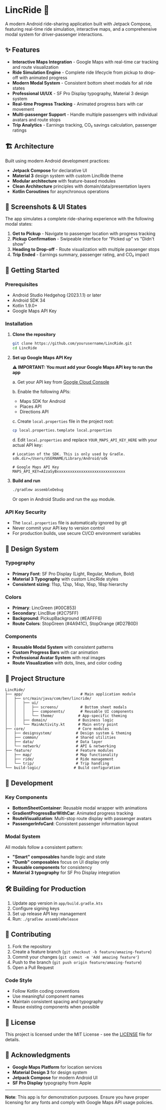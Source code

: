 # LincRide 🚗

A modern Android ride-sharing application built with Jetpack Compose, featuring real-time ride simulation, interactive maps, and a comprehensive modal system for driver-passenger interactions.

## ✨ Features

- **Interactive Maps Integration** - Google Maps with real-time car tracking and route visualization
- **Ride Simulation Engine** - Complete ride lifecycle from pickup to drop-off with animated progress
- **Modern Modal System** - Consistent bottom sheet modals for all ride states
- **Professional UI/UX** - SF Pro Display typography, Material 3 design system
- **Real-time Progress Tracking** - Animated progress bars with car movement
- **Multi-passenger Support** - Handle multiple passengers with individual avatars and route stops
- **Trip Analytics** - Earnings tracking, CO₂ savings calculation, passenger ratings

## 🏗️ Architecture

Built using modern Android development practices:

- **Jetpack Compose** for declarative UI
- **Material 3** design system with custom LincRide theme
- **Modular architecture** with feature-based modules
- **Clean Architecture** principles with domain/data/presentation layers
- **Kotlin Coroutines** for asynchronous operations

## 📱 Screenshots & UI States

The app simulates a complete ride-sharing experience with the following modal states:

1. **Get to Pickup** - Navigate to passenger location with progress tracking
2. **Pickup Confirmation** - Swipeable interface for "Picked up" vs "Didn't show"
3. **Heading to Drop-off** - Route visualization with multiple passenger stops
4. **Trip Ended** - Earnings summary, passenger rating, and CO₂ impact

## 🚀 Getting Started

### Prerequisites

- Android Studio Hedgehog (2023.1.1) or later
- Android SDK 34
- Kotlin 1.9.0+
- Google Maps API Key

### Installation

1. **Clone the repository**
   ```bash
   git clone https://github.com/yourusername/LincRide.git
   cd LincRide
   ```

2. **Set up Google Maps API Key**
   
   **⚠️ IMPORTANT: You must add your Google Maps API key to run the app**
   
   a. Get your API key from [Google Cloud Console](https://console.cloud.google.com/apis/credentials)
   
   b. Enable the following APIs:
      - Maps SDK for Android
      - Places API
      - Directions API
   
   c. Create `local.properties` file in the project root:
   ```bash
   cp local.properties.template local.properties
   ```
   
   d. Edit `local.properties` and replace `YOUR_MAPS_API_KEY_HERE` with your actual API key:
   ```properties
   # Location of the SDK. This is only used by Gradle.
   sdk.dir=/Users/USERNAME/Library/Android/sdk
   
   # Google Maps API Key
   MAPS_API_KEY=AIzaSyBxxxxxxxxxxxxxxxxxxxxxxxxxxxxxxx
   ```

3. **Build and run**
   ```bash
   ./gradlew assembleDebug
   ```
   
   Or open in Android Studio and run the `app` module.

### API Key Security

- The `local.properties` file is automatically ignored by git
- Never commit your API key to version control
- For production builds, use secure CI/CD environment variables

## 🎨 Design System

### Typography
- **Primary Font**: SF Pro Display (Light, Regular, Medium, Bold)
- **Material 3 Typography** with custom LincRide styles
- **Consistent sizing**: 11sp, 12sp, 14sp, 16sp, 18sp hierarchy

### Colors
- **Primary**: LincGreen (#00C853)
- **Secondary**: LincBlue (#2C75FF)  
- **Background**: PickupBackground (#EAFFF6)
- **Route Colors**: StopGreen (#4A941C), StopOrange (#D27B0D)

### Components
- **Reusable Modal System** with consistent patterns
- **Custom Progress Bars** with car animation
- **Professional Avatar System** with real images
- **Route Visualization** with dots, lines, and color coding

## 📁 Project Structure

```
LincRide/
├── app/                          # Main application module
│   ├── src/main/java/com/ben/lincride/
│   │   ├── ui/
│   │   │   ├── screens/          # Bottom sheet modals
│   │   │   ├── components/       # Reusable UI components
│   │   │   └── theme/           # App-specific theming
│   │   ├── domain/              # Business logic
│   │   └── MainActivity.kt      # Main entry point
├── core/                        # Core modules
│   ├── designsystem/           # Design system & theming
│   ├── common/                 # Shared utilities
│   ├── data/                   # Data layer
│   └── network/                # API & networking
├── feature/                    # Feature modules
│   ├── map/                    # Map functionality
│   ├── ride/                   # Ride management
│   └── trip/                   # Trip handling
└── build-logic/               # Build configuration
```

## 🔧 Development

### Key Components

- **BottomSheetContainer**: Reusable modal wrapper with animations
- **GradientProgressBarWithCar**: Animated progress tracking
- **RouteVisualization**: Multi-stop route display with passenger avatars
- **PassengerInfoCard**: Consistent passenger information layout

### Modal System
All modals follow a consistent pattern:
- **"Smart" composables** handle logic and state
- **"Dumb" composables** focus on UI display only
- **Reusable components** for consistency
- **Material 3 typography** for SF Pro Display integration

## 🛠️ Building for Production

1. Update app version in `app/build.gradle.kts`
2. Configure signing keys
3. Set up release API key management
4. Run: `./gradlew assembleRelease`

## 🤝 Contributing

1. Fork the repository
2. Create a feature branch (`git checkout -b feature/amazing-feature`)
3. Commit your changes (`git commit -m 'Add amazing feature'`)
4. Push to the branch (`git push origin feature/amazing-feature`)
5. Open a Pull Request

### Code Style
- Follow Kotlin coding conventions
- Use meaningful component names
- Maintain consistent spacing and typography
- Reuse existing components when possible

## 📄 License

This project is licensed under the MIT License - see the [LICENSE](LICENSE) file for details.

## 🙏 Acknowledgments

- **Google Maps Platform** for location services
- **Material Design 3** for design system
- **Jetpack Compose** for modern Android UI
- **SF Pro Display** typography from Apple

---

**Note**: This app is for demonstration purposes. Ensure you have proper licensing for any fonts and comply with Google Maps API usage policies.